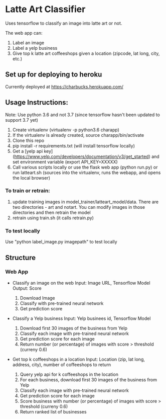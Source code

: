 # Latte Art Classifier

Uses tensorflow to classify an image into latte art or not.

The web app can:
1. Label an image 
2. Label a yelp business
3. Give top k latte art coffeeshops given a location (zipcode, lat long, city, etc.)

## Set up for deploying to heroku

Currently deployed at https://charbucks.herokuapp.com/

## Usage Instructions:

Note: Use python 3.6 and not 3.7 (since tensorflow hasn't been updated to support 3.7 yet)

1. Create virtualenv (virtualenv -p python3.6 charapp)
2. If the virtualenv is already created, source charapp/bin/activate
3. Clone this repo
4. pip install -r requirements.txt (will install tensorflow locally)
5. Get a [yelp api key] (https://www.yelp.com/developers/documentation/v3/get_started) and set environment variable (export API_KEY=XXXXX)
5. Call various scripts locally or use the flask web app (python run.py) or run latteart.sh (sources into the virtualenv, runs the webapp, and opens the local browser)

### To train or retrain:

1. update training images in model_trainer/latteart_model/data. There are two directories - art and notart. You can modify images in those directories and then retrain the model
2. retrain using train.sh (it calls retrain.py)

### To test locally

Use "python label_image.py imagepath" to test locally

## Structure

### Web App

* Classify an image on the web
Input: Image URL, Tensorflow Model
Output: Score
	1. Download Image
	2. Classify with pre-trained neural network
	3. Get prediction score

* Classify a Yelp business
Input: Yelp businees id, Tensorflow Model
	1. Download first 30 images of the business from Yelp
	2. Classify each image with pre-trained neural network
	3. Get prediction score for each image
	4. Return number (or percentage) of images with score > threshold (curreny 0.6)

* Get top k coffeeshops in a location
Input: Location (zip, lat long, address, city), number of coffeeshops to return 
	1. Query yelp api for k coffeeshops in the location
	2. For each business, download first 30 images of the business from Yelp
	3. Classify each image with pre-trained neural network
	4. Get prediction score for each image
	5. Score business with number (or percentage) of images with score > threshold (curreny 0.6)
	6. Return ranked list of businesses






